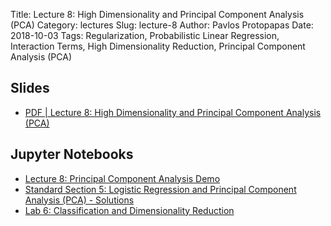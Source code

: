 Title: Lecture 8: High Dimensionality and Principal Component Analysis (PCA)
Category: lectures
Slug: lecture-8
Author: Pavlos Protopapas
Date: 2018-10-03
Tags: Regularization, Probabilistic Linear Regression, Interaction Terms, High Dimensionality Reduction, Principal Component Analysis (PCA)


## Slides

- [PDF | Lecture 8: High Dimensionality and Principal Component Analysis (PCA)]({attach}presentation/lecture8_pca.pdf)

## Jupyter Notebooks

- [Lecture 8: Principal Component Analysis Demo]({filename}notebook/lecture8.ipynb)
- [Standard Section 5: Logistic Regression and Principal Component Analysis (PCA) - Solutions]({filename}../../sections/section5/notebook/solutions/section5_solutions.ipynb)
- [Lab 6: Classification and Dimensionality Reduction]({filename}../../labs/lab6/notebook/lab6_classification.ipynb)